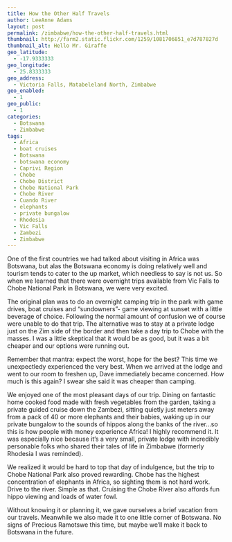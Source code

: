 ```yaml
---
title: How the Other Half Travels
author: LeeAnne Adams
layout: post
permalink: /zimbabwe/how-the-other-half-travels.html
thumbnail: http://farm2.static.flickr.com/1259/1081706851_e7d787827d
thumbnail_alt: Hello Mr. Giraffe
geo_latitude:
  - -17.9333333
geo_longitude:
  - 25.8333333
geo_address:
  - Victoria Falls, Matabeleland North, Zimbabwe
geo_enabled:
  - 1
geo_public:
  - 1
categories:
  - Botswana
  - Zimbabwe
tags:
  - Africa
  - boat cruises
  - Botswana
  - botswana economy
  - Caprivi Region
  - Chobe
  - Chobe District
  - Chobe National Park
  - Chobe River
  - Cuando River
  - elephants
  - private bungalow
  - Rhodesia
  - Vic Falls
  - Zambezi
  - Zimbabwe
---
```

One of the first countries we had talked about visiting in Africa was Botswana, but alas the Botswana economy is doing relatively well and tourism tends to cater to the up market, which needless to say is not us. So when we learned that there were overnight trips available from Vic Falls to Chobe National Park in Botswana, we were very excited.

The original plan was to do an overnight camping trip in the park with game drives, boat cruises and &#8220;sundowners&#8221;- game viewing at sunset with a little beverage of choice. Following the normal amount of confusion we of course were unable to do that trip. The alternative was to stay at a private lodge just on the Zim side of the border and then take a day trip to Chobe with the masses. I was a little skeptical that it would be as good, but it was a bit cheaper and our options were running out.

Remember that mantra: expect the worst, hope for the best? This time we unexpectledy experienced the very best. When we arrived at the lodge and went to our room to freshen up, Dave immediately became concerned. How much is this again? I swear she said it was cheaper than camping. 

We enjoyed one of the most pleasant days of our trip. Dining on fantastic home cooked food made with fresh vegetables from the garden, taking a private guided cruise down the Zambezi, sitting quietly just meters away from a pack of 40 or more elephants and their babies, waking up in our private bungalow to the sounds of hippos along the banks of the river&#8230;so this is how people with money experience Africa! I highly recommend it. It was especially nice because it&#8217;s a very small, private lodge with incredibly personable folks who shared their tales of life in Zimbabwe (formerly Rhodesia I was reminded). 

We realized it would be hard to top that day of indulgence, but the trip to Chobe National Park also proved rewarding. Chobe has the highest concentration of elephants in Africa, so sighting them is not hard work. Drive to the river. Simple as that. Cruising the Chobe River also affords fun hippo viewing and loads of water fowl. 

Without knowing it or planning it, we gave ourselves a brief vacation from our travels. Meanwhile we also made it to one little corner of Botswana. No signs of Precious Ramotswe this time, but maybe we&#8217;ll make it back to Botswana in the future.